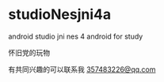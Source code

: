 # studioNesjni4a
android studio jni nes 4 android   for study

怀旧党的玩物

有共同兴趣的可以联系我 357483226@qq.com
